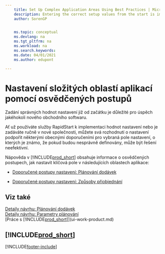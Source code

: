 ```yaml
---
    title: Set Up Complex Application Areas Using Best Practices | Microsoft Docs
    description: Entering the correct setup values from the start is important to the success of any new business software.
    author: SorenGP

    
    ms.topic: conceptual
    ms.devlang: na
    ms.tgt_pltfrm: na
    ms.workload: na
    ms.search.keywords:
    ms.date: 04/01/2021
    ms.author: edupont

---
```

# Nastavení složitých oblastí aplikací pomocí osvědčených postupů
Zadání správných hodnot nastavení již od začátku je důležité pro úspěch jakéhokoli nového obchodního softwaru.

Ať už používáte služby RapidStart k implementaci hodnot nastavení nebo je zadáváte ručně v nové společnosti, můžete svá rozhodnutí o nastavení podpořit některými obecnými doporučeními pro vybraná pole nastavení, o kterých je známo, že pokud budou nesprávně definovány, může být řešení neefektivní.

Nápověda v [!INCLUDE[prod_short](includes/prod_short.md)] obsahuje informace o osvědčených postupech, jak nastavit klíčová pole v následujících oblastech aplikace:

- [Doporučené postupy nastavení: Plánování dodávek](setup-best-practices-supply-planning.md)

- [Doporučené postupy nastavení: Způsoby přiobjednání](setup-best-practices-costing-method.md)

## Viz také
[Detaily návrhu: Plánování dodávek](design-details-supply-planning.md)   
[Detaily návrhu: Parametry plánování](design-details-costing-methods.md)  
[Práce s [!INCLUDE[prod_short](includes/prod_short.md)]](ui-work-product.md)

## [!INCLUDE[prod_short](includes/free_trial_md.md)]



[!INCLUDE[footer-include](includes/footer-banner.md)]